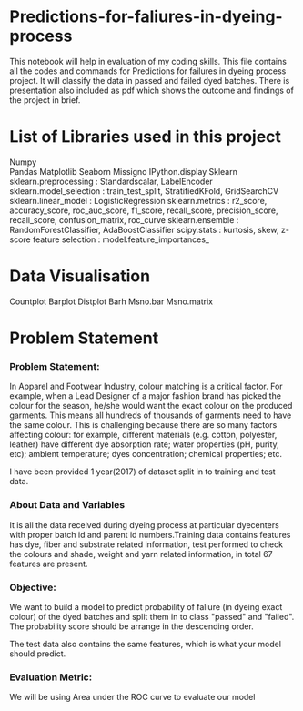 # Predictions-for-faliures-in-dyeing-process
This notebook will help in evaluation of my coding skills.
This file contains all the codes and commands for Predictions for failures in dyeing process project. 
It will classify the data in passed and failed dyed batches. 
There is presentation also included as pdf which shows the outcome and findings of the project in brief.

# List of Libraries used in this project
Numpy<br>
Pandas
Matplotlib
Seaborn
Missigno
IPython.display
Sklearn
sklearn.preprocessing : Standardscalar, LabelEncoder
sklearn.model_selection : train_test_split, StratifiedKFold, GridSearchCV
sklearn.linear_model : LogisticRegression
sklearn.metrics : r2_score, accuracy_score, roc_auc_score, f1_score, recall_score, precision_score, recall_score, confusion_matrix, roc_curve
sklearn.ensemble : RandomForestClassifier, AdaBoostClassifier
scipy.stats : kurtosis, skew, z-score
feature selection : model.feature_importances_

# Data Visualisation 
Countplot
Barplot
Distplot
Barh
Msno.bar
Msno.matrix

# Problem Statement

### Problem Statement:
In Apparel and Footwear Industry, colour matching is a critical factor. For example, when a Lead Designer of a major fashion brand has picked the colour for the season, he/she would want the exact colour on the produced garments. This means all hundreds of thousands of garments need to have the same colour. This is challenging because there are so many factors affecting colour: for example, different materials (e.g. cotton, polyester, leather) have different dye absorption rate; water properties (pH, purity, etc); ambient temperature; dyes concentration; chemical properties; etc.

I have been provided 1 year(2017) of dataset split in to training and test data. 

### About Data and Variables
It is all the data received during dyeing process at particular dyecenters with proper batch id and parent id numbers.Training data contains features has dye, fiber and substrate related information, test performed to check the colours and shade, weight and yarn related information, in total 67 features are present.


### Objective:
We want to build a model to predict probability of faliure (in dyeing exact colour) of the dyed batches and split them in to class "passed" and "failed". The probability score should be arrange in the descending order. 

The test data also contains the same features, which is what your model should predict.

### Evaluation Metric:
We will be using Area under the ROC curve to evaluate our model

                                         
                            
                             
                            
